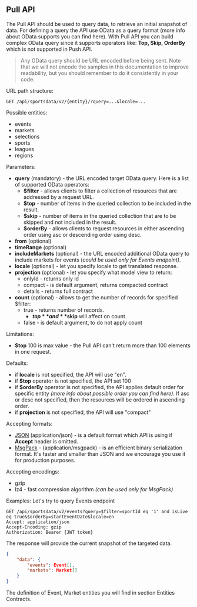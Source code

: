 ## Pull API

The Pull API should be used to query data, to retrieve an initial snapshot of data. For defining a query the API use OData as a query format (more info about OData supports you can find here).
With Pull API you can build complex OData query since it supports operators like: **Top, Skip, OrderBy** which is not supported in Push API.

> Any OData query should be URL encoded before being sent. Note that we will not encode the samples in this documentation to improve readability, but you should remember to do it consistently in your code.

URL path structure:
```http
GET /api/sportsdata/v2/{entity}/?query=...&locale=...
```

Possible entities:
- events
- markets
- selections
- sports
- leagues
- regions

Parameters:
- **query** (mandatory) - the URL encoded target OData query. Here is a list of supported OData operators:
    - **$filter** - allows clients to filter a collection of resources that are addressed by a request URL. 
    - **$top** - number of items in the queried collection to be included in the result. 
    - **$skip** - number of items in the queried collection that are to be skipped and not included in the result.
    - **$orderBy** - allows clients to request resources in either ascending order using asc or descending order using desc.
- **from** (optional)
- **timeRange** (optional)
- **includeMarkets** (optional) - the URL encoded additional OData query to include markets for events (*could be used only for Events endpoint)*.
- **locale** (optional) - let you specify locale to get translated response.
- **projection** (optional) - let you specify what model view to return:
    - onlyId - returns only id
    - compact - is default argument, returns compacted contract
    - details - returns full contract
- **count** (optional) - allows to get the number of records for specified $filter:
    - true - returns number of records. 
        - **$top** and **$skip** will affect on count.        
    - false - is default argument, to do not apply count

Limitations:
- **$top** 100 is max value - the Pull API can't return more than 100 elements in one request.

Defaults:
- if **locale** is not specified, the API will use "en".
- if **$top** operator is not specified, the API set 100
- if **$orderBy** operator is not specified, the API applies default order for specific entity *(more info about possible order you can find here)*. If asc or desc not specified, then the resources will be ordered in ascending order.
- if **projection** is not specified, the API will use "compact"

Accepting formats:
- [JSON](https://en.wikipedia.org/wiki/JSON) (application/json) - is a default format which API is using if **Accept** header is omitted.
- [MsgPack](https://msgpack.org/index.html) - (application/msgpack) - is an efficient binary serialization format. It's faster and smaller than JSON and we encourage you use it for production purposes.

Accepting encodings:
- gzip  
- lz4 - fast compression algorithm *(can be used only for MsgPack)*

Examples:
Let's try to query Events endpoint
```http
GET /api/sportsdata/v2/events?query=$filter=sportId eq '1' and isLive eq true&$orderBy=startEventDate&locale=en
Accept: application/json
Accept-Encoding: gzip
Authorization: Bearer {JWT token}
```
The response will provide the current snapshot of the targeted data.
```json
{
    "data": {
        "events": Event[],
        "markets": Market[]
    }
}
```

The definition of Event, Market entities you will find in section Entities Contracts.